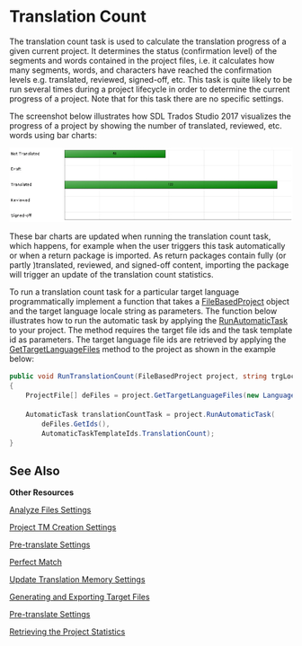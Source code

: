 Translation Count
==

The translation count task is used to calculate the translation progress of a given current project. It determines the status (confirmation level) of the segments and words contained in the project files, i.e. it calculates how many segments, words, and characters have reached the confirmation levels e.g. translated, reviewed, signed-off, etc. This task is quite likely to be run several times during a project lifecycle in order to determine the current progress of a project. Note that for this task there are no specific settings.

The screenshot below illustrates how SDL Trados Studio 2017 visualizes the progress of a project by showing the number of translated, reviewed, etc. words using bar charts:

![Statistics](images/Statistics.jpg)

These bar charts are updated when running the translation count task, which happens, for example when the user triggers this task automatically or when a return package is imported. As return packages contain fully (or partly )translated, reviewed, and signed-off content, importing the package will trigger an update of the translation count statistics.

To run a translation count task for a particular target language programmatically implement a function that takes a [FileBasedProject](../../api/projectautomation/Sdl.ProjectAutomation.FileBased.FileBasedProject.yml) object and the target language locale string as parameters. The function below illustrates how to run the automatic task by applying the [RunAutomaticTask](../../api/projectautomation/Sdl.ProjectAutomation.FileBased.FileBasedProject.yml#Sdl_ProjectAutomation_FileBased_FileBasedProject_RunAutomaticTask_System_Guid___System_String_) to your project. The method requires the target file ids and the task template id as parameters. The target language file ids are retrieved by applying the [GetTargetLanguageFiles](../../api/projectautomation/Sdl.ProjectAutomation.FileBased.FileBasedProject.yml#Sdl_ProjectAutomation_FileBased_FileBasedProject_GetTargetLanguageFiles) method to the project as shown in the example below:

```CS
public void RunTranslationCount(FileBasedProject project, string trgLocale)
{
    ProjectFile[] deFiles = project.GetTargetLanguageFiles(new Language(CultureInfo.GetCultureInfo(trgLocale)));

    AutomaticTask translationCountTask = project.RunAutomaticTask(
        deFiles.GetIds(),
        AutomaticTaskTemplateIds.TranslationCount);
}
```

See Also
--

**Other Resources**

[Analyze Files Settings](analyze_files_settings.md)

[Project TM Creation Settings](project_tm_creation_settings.md)

[Pre-translate Settings](pre_translate_settings.md)

[Perfect Match](perfect_match.md)

[Update Translation Memory Settings](update_translation_memory_settings.md)

[Generating and Exporting Target Files](generating_and_exporting_target_files.md)

[Pre-translate Settings](project_tm_creation_settings.md)

[Retrieving the Project Statistics](retrieving_the_project_statistics.md)